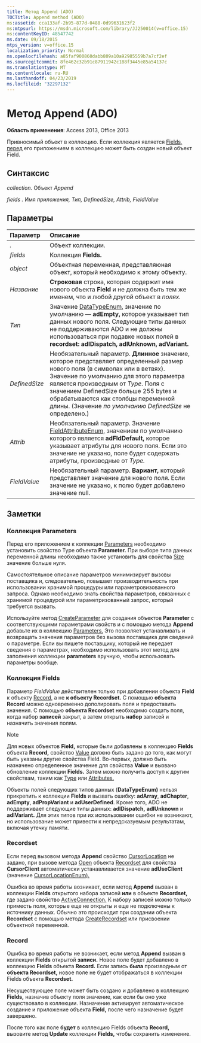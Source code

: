 ```yaml
---
title: Метод Append (ADO)
TOCTitle: Append method (ADO)
ms:assetid: cca133af-2b95-877d-0488-0d99631623f2
ms:mtpsurl: https://msdn.microsoft.com/library/JJ250014(v=office.15)
ms:contentKeyID: 48547742
ms.date: 09/18/2015
mtps_version: v=office.15
localization_priority: Normal
ms.openlocfilehash: a85faf900860dabb809a10a92985559b7a7cf2ef
ms.sourcegitcommit: 8fe462c32b91c87911942c188f3445e85a54137c
ms.translationtype: MT
ms.contentlocale: ru-RU
ms.lasthandoff: 04/23/2019
ms.locfileid: "32297132"
---
```

# <a name="append-method-ado"></a>Метод Append (ADO)

**Область применения**: Access 2013, Office 2013

Привносимый объект в коллекцию. Если коллекция является [Fields,](fields-collection-ado.md) [перед](field-object-ado.md) его приложением в коллекцию может быть создан новый объект Field.

## <a name="syntax"></a>Синтаксис

*collection*. Объект *Append*

*fields .* Имя *приложения,* *Тип,* *DefinedSize,* *Attrib,* *FieldValue*

## <a name="parameters"></a>Параметры

|Параметр|Описание|
|:--------|:----------|
|*.* |Объект коллекции.|
|*fields* |Коллекция **Fields.**|
|*object* |Объектная переменная, представляюная объект, который необходимо к этому объекту.|
|*Название* |**Строковая** строка, которая содержит имя нового объекта **Field** и не должна быть тем же именем, что и любой другой объект в *полях.*|
|*Тип* |Значение [DataTypeEnum,](datatypeenum.md) значение по умолчанию — **adEmpty,** которое указывает тип данных нового поля. Следующие типы данных не поддерживаются ADO и не должны использоваться при подавке новых полей в **recordset:** **adIDispatch,** **adIUnknown,** **adVariant.**|
|*DefinedSize* |Необязательный параметр. **Длинное** значение, которое представляет определенный размер нового поля (в символах или в ветвях). Значение по умолчанию для этого параметра является производным от *Type*. Поля с значением DefinedSize больше 255 bytes и обрабатываются как столбцы переменной длины. (Значение *по умолчанию DefinedSize* не определено.)|
|*Attrib* |Необязательный параметр. Значение [FieldAttributeEnum,](fieldattributeenum.md) значением по умолчанию которого является **adFldDefault,** которое указывает атрибуты для нового поля. Если это значение не указано, поле будет содержать атрибуты, производные от *Type.*|
|*FieldValue* |Необязательный параметр. **Вариант,** который представляет значение для нового поля. Если значение не указано, к полю будет добавлено значение null.|

## <a name="remarks"></a>Заметки

### <a name="parameters-collection"></a>Коллекция Parameters

Перед его [](type-property-ado.md) приложением к коллекции [Parameters](parameter-object-ado.md) необходимо установить свойство Type объекта **Parameter.** При выборе типа данных переменной длины необходимо также установить для свойства [Size](size-property-ado.md) значение больше нуля.

Самостоятельное описание параметров минимизирует вызовы поставщика и, следовательно, повышает производительность при использовании хранимой процедуры или параметровизованного запроса. Однако необходимо знать свойства параметров, связанных с хранимой процедурой или параметризованный запрос, который требуется вызвать.

Используйте метод [CreateParameter](createparameter-method-ado.md) для создания объектов **Parameter** с соответствующими параметрами свойств и с помощью метода **Append** добавьте их в коллекцию [Parameters.](parameters-collection-ado.md) Это позволяет устанавливать и возвращать значения параметров без вызова поставщика для сведений о параметре. Если вы пишете поставщику, который не передает сведения о параметрах, необходимо использовать этот метод для заполнения коллекции **parameters** вручную, чтобы использовать параметры вообще.

### <a name="fields-collection"></a>Коллекция Fields

Параметр *FieldValue* действителен только при добавлении объекта **Field** к объекту [Record,](record-object-ado.md) а не **к объекту Recordset.** С помощью **объекта Record** можно одновременно дополировать поля и предоставить значения. С помощью **объекта Recordset** необходимо создать поля, когда набор **записей** закрыт, а затем открыть **набор** записей и назначить значения полям.


> [!NOTE]
> Для новых объектов **Field,** которые были добавлены в коллекцию **Fields** объекта **Record,**  свойство [Value](value-property-ado.md) должно быть задано до того, как могут быть указаны другие свойства Field. Во-первых, должно быть назначено определенное [](update-method-ado.md) значение для свойства **Value** и вызвано обновление коллекции **Fields.** Затем можно получить доступ к другим свойствам, таким как [Type](type-property-ado.md) или [Attributes.](attributes-property-ado.md)


 Объекты полей следующих типов данных (**DataTypeEnum)** нельзя прикрепить к коллекции **Fields** и вызвать ошибку: **adArray**, **adChapter**, **adEmpty**, **adPropVariant** и **adUserDefined**. Кроме того, ADO не поддерживает следующие типы данных: **adIDispatch,** **adIUnknown** и **adIVariant.** Для этих типов при их использовании ошибки не возникают, но использование может привести к непредсказуемым результатам, включая утечку памяти.

### <a name="recordset"></a>Recordset

Если перед вызовом метода **Append** свойство [CursorLocation](cursorlocation-property-ado.md) не задано, при вызове метода [Open](open-method-ado-recordset.md) объекта [Recordset](recordset-object-ado.md) для свойства **CursorClient** автоматически устанавливается значение **adUseClient** (значение [CursorLocationEnum).](cursorlocationenum.md)

Ошибка во время работы возникает, если метод **Append** вызван в коллекции **Fields** открытого набора записей **или** в объекте **Recordset,** где задано свойство [ActiveConnection.](activeconnection-property-ado.md) К набору записей  можно только приместь поля, которые еще не открыты и еще не подключены к источнику данных. Обычно это происходит при создании объекта **Recordset** с помощью метода [CreateRecordset](createrecordset-method-rds.md) или присвоении объектной переменной.

### <a name="record"></a>Record

Ошибка во время работы не возникает, если метод **Append** вызван в коллекции **Fields** открытой **записи.** Новое поле будет добавлено в коллекцию **Fields** объекта **Record.** Если запись **была** производным от **объекта Recordset,** новое поле не будет отображаться в коллекции Fields объекта **Recordset.** 

Несуществующее поле может быть создано и добавлено в коллекцию **Fields,** назначив объекту поля значение, как если бы оно уже существовало в коллекции. Назначение активирует автоматическое создание и приложение объекта **Field,** после чего назначение будет завершено.

После того как поле **будет** в  коллекцию Fields объекта **Record,** вызовите метод **Update** коллекции **Fields,** чтобы сохранить изменение.

